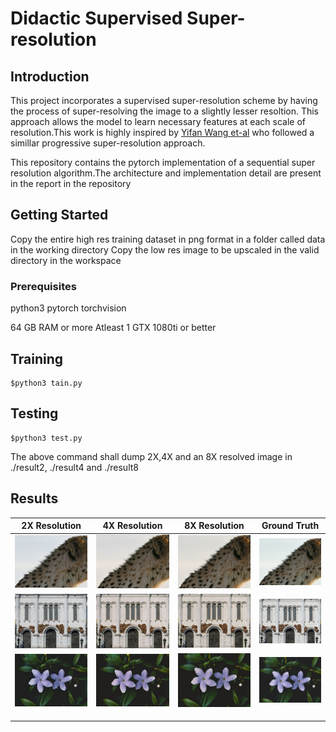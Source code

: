 # Didactic Supervised Super-resolution

## Introduction

This project incorporates a supervised super-resolution scheme by having the process of super-resolving the image to a slightly lesser resoltion. This approach allows the model to learn necessary features at each scale of resolution.This work is highly inspired by  [Yifan Wang et-al](https://igl.ethz.ch/projects/prosr/) who followed a simillar progressive super-resolution approach.

This repository contains the pytorch implementation of a sequential super resolution algorithm.The architecture and implementation detail are present in the report in the repository

## Getting Started
Copy the entire high res training dataset in png format in a folder called data in the working directory
Copy the low res image to be upscaled in the valid directory in the workspace

### Prerequisites
python3
pytorch
torchvision 

64 GB RAM or more
Atleast 1 GTX 1080ti or better


## Training

```shell
$python3 tain.py
```

## Testing
```shell
$python3 test.py
```
The	above command shall dump 2X,4X and an 8X resolved image in ./result2, ./result4 and ./result8

## Results

|                  2X Resolution                  |                  4X Resolution                  |                  8X Resolution                  |                  Ground Truth                   |
| :---------------------------------------------: | :---------------------------------------------: | :---------------------------------------------: | :---------------------------------------------: |
| <img src="/Assets/image--019.jpg" width ="300"> | <img src="/Assets/image--021.jpg" width ="300"> | <img src="/Assets/image--023.jpg" width ="300"> | <img src="/Assets/image--025.jpg" width ="300"> |
| <img src="/Assets/image--031.jpg" width ="300"> | <img src="/Assets/image--033.jpg" width ="300"> | <img src="/Assets/image--035.jpg" width ="300"> | <img src="/Assets/image--037.jpg" width ="300"> |
| <img src="/Assets/image--043.jpg" width ="200"> | <img src="/Assets/image--045.jpg" width ="200"> | <img src="/Assets/image--047.jpg" width ="200"> | <img src="/Assets/image--049.jpg" width ="200"> |
|                                                 |                                                 |                                                 |                                                 |
|                                                 |                                                 |                                                 |                                                 |
|                                                 |                                                 |                                                 |                                                 |

